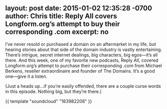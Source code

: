 layout: post
date: 2015-01-02 12:35:28 -0700
author: Chris
title: Reply All covers Longform.org’s attempt to buy their corresponding .com
excerpt: no
----

I’ve never resold or purchased a domain on an aftermarket in my life, but hearing stories about that side of the domain industry is vastly entertaining. There’s intrigue, secret internet dealings, big characters, big egos—it’s all there. And this week, one of my favorite new podcasts, Reply All, covered Longform.org’s attempt to purchase their corresponding .com from Michael Berkens, reseller extraordinaire and founder of The Domains. It’s a good one—give it a listen.

(Just a heads up...if you’re easily offended, there are a couple curse words in this episode. Nothing big, but they’re there.)

{{ template "soundcloud" "183982208" }}

